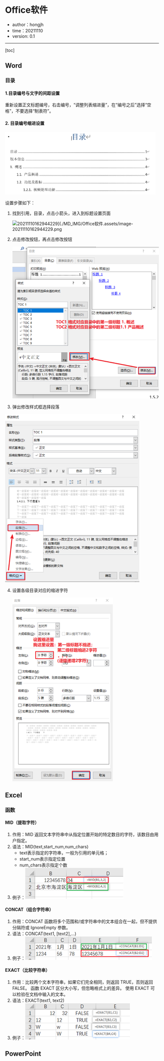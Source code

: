 # Office软件

- author：hongjh
- time：20211110
- version: 0.1

---------

[toc]

## Word

### 目录

#### 1.目录编号与文字的间距设置

重新设置正文标题编号，右击编号，“调整列表缩进量”，在“编号之后”选择“空格”，不要选择“制表符”。

#### 2. 目录编号缩进设置

<img src="./MD_IMG/Office软件.assets/image-20211110162456380.png" alt="image-20211110162456380" style="zoom: 60%;" />

设置步骤如下：

1. 找到引用，目录，点击小箭头，进入到标题设置页面

   <img alt="20211110162944229](./MD_IMG/Office软件.assets/image-20211110162944229.png"  />

2. 点击修改按钮，再点击修改按钮

   <img src="./MD_IMG/Office软件.assets/image-20211110163453823.png" alt="image-20211110163453823" style="zoom:80%;" />

3.  弹出修改样式框选择段落

   <img src="./MD_IMG/Office软件.assets/image-20211110163641785.png" alt="image-20211110163641785" style="zoom:80%;" />

4. 设置各级目录对应的缩进字符

   <img src="./MD_IMG/Office软件.assets/image-20211110164005630.png" alt="image-20211110164005630" style="zoom:80%;" />

   



## Excel

### 函数

#### MID（提取字符）

1. 作用：MID 返回文本字符串中从指定位置开始的特定数目的字符，该数目由用户指定。
2. 语法：MID(text,start_num,num_chars)
   - text表示指定的字符串，一般为引用的单元格；
   - start_num表示指定位置
   - num_chars表示指定个数
3. 例子：<img src="./MD_IMG/Office软件.assets/image-20211111095827260.png" alt="image-20211111095827260" style="zoom:80%;" />

#### CONCAT（组合字符串）

1. 作用：CONCAT 函数将多个范围和/或字符串中的文本组合在一起，但不提供分隔符或 IgnoreEmpty 参数。 
2. 语法：CONCAT(text1, [text2],…)
3. 例子：<img src="./MD_IMG/Office软件.assets/image-20211111100539686.png" alt="image-20211111100539686" style="zoom:80%;" />

#### EXACT（比较字符串）

1. 作用：比较两个文本字符串，如果它们完全相同，则返回 TRUE，否则返回 FALSE。 函数 EXACT 区分大小写，但忽略格式上的差异。 使用 EXACT 可以检验在文档中输入的文本。
2. 语法：EXACT(text1, text2)
3. 例子：<img src="./MD_IMG/Office软件.assets/image-20211111101325595.png" alt="image-20211111101325595" style="zoom:80%;" />

## PowerPoint

